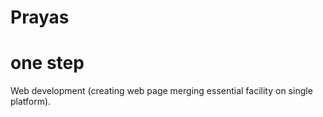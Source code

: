 # Prayas
# one step
Web development (creating web page merging essential facility on single platform).
